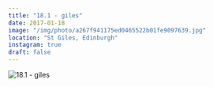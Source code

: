 ```yaml
---
title: "18.1 - giles"
date: 2017-01-18
image: "/img/photo/a267f941175ed0465522b01fe9097639.jpg"
location: "St Giles, Edinburgh"
instagram: true
draft: false
---
```


![18.1 - giles](/img/photo/a267f941175ed0465522b01fe9097639.jpg)

